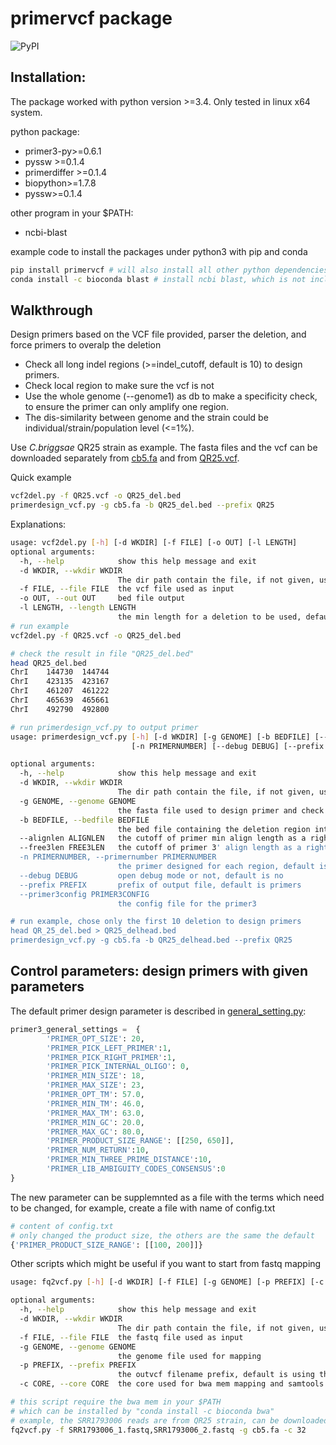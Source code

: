 #  **primervcf** package
![PyPI](https://img.shields.io/pypi/v/primervcf?color=green)

## Installation:
The package worked with python version >=3.4.
Only tested in linux x64 system.

python package:
- primer3-py>=0.6.1
- pyssw >=0.1.4
- primerdiffer >=0.1.4
- biopython>=1.7.8
- pyssw>=0.1.4

other program in your $PATH:
- ncbi-blast

example code to install the packages under python3 with pip and conda
```bash
pip install primervcf # will also install all other python dependencies 
conda install -c bioconda blast # install ncbi blast, which is not included in pip installation
```

## Walkthrough
Design primers based on the VCF file provided, parser the deletion, and force primers to overalp the deletion 
- Check all long indel regions (>=indel_cutoff, default is 10) to design primers.
- Check local region to make sure the vcf is not 
- Use the whole genome (--genome1) as db to make a specificity check, to ensure the primer can only amplify one region.
- The dis-similarity between genome and the strain could be individual/strain/population level (<=1%).   

Use _C.briggsae_ QR25 strain as example. The fasta files and the vcf can be downloaded separately 
from [cb5.fa](https://github.com/Runsheng/cbgenome/releases/download/cb5pre_cn3pre/cb5.fa.gz) and 
from [QR25.vcf](https://github.com/Runsheng/primervcf/files/10206263/QR25.vcf.gz). 


Quick example
```bash
vcf2del.py -f QR25.vcf -o QR25_del.bed
primerdesign_vcf.py -g cb5.fa -b QR25_del.bed --prefix QR25
```


Explanations:

```bash
usage: vcf2del.py [-h] [-d WKDIR] [-f FILE] [-o OUT] [-l LENGTH]
optional arguments:
  -h, --help            show this help message and exit
  -d WKDIR, --wkdir WKDIR
                        The dir path contain the file, if not given, use the current dir
  -f FILE, --file FILE  the vcf file used as input
  -o OUT, --out OUT     bed file output
  -l LENGTH, --length LENGTH
                        the min length for a deletion to be used, default is 10
# run example
vcf2del.py -f QR25.vcf -o QR25_del.bed

# check the result in file "QR25_del.bed"
head QR25_del.bed
ChrI    144730  144744
ChrI    423135  423167
ChrI    461207  461222
ChrI    465639  465661
ChrI    492790  492800

# run primerdesign_vcf.py to output primer
usage: primerdesign_vcf.py [-h] [-d WKDIR] [-g GENOME] [-b BEDFILE] [--alignlen ALIGNLEN] [--free3len FREE3LEN]
                           [-n PRIMERNUMBER] [--debug DEBUG] [--prefix PREFIX] [--primer3config PRIMER3CONFIG]

optional arguments:
  -h, --help            show this help message and exit
  -d WKDIR, --wkdir WKDIR
                        The dir path contain the file, if not given, use the current dir
  -g GENOME, --genome GENOME
                        the fasta file used to design primer and check specificity
  -b BEDFILE, --bedfile BEDFILE
                        the bed file containing the deletion region interval
  --alignlen ALIGNLEN   the cutoff of primer min align length as a right hit, default is 16
  --free3len FREE3LEN   the cutoff of primer 3' align length as a right hit, default is 2
  -n PRIMERNUMBER, --primernumber PRIMERNUMBER
                        the primer designed for each region, default is 5, do not have much impact for primer design
  --debug DEBUG         open debug mode or not, default is no
  --prefix PREFIX       prefix of output file, default is primers
  --primer3config PRIMER3CONFIG
                        the config file for the primer3

# run example, chose only the first 10 deletion to design primers
head QR_25_del.bed > QR25_delhead.bed
primerdesign_vcf.py -g cb5.fa -b QR25_delhead.bed --prefix QR25
```



## Control parameters: design primers with given parameters
The default primer design parameter is described in [general_setting.py](https://github.com/Runsheng/primerdiffer/blob/master/primerdiffer/general_settings.py):
```python
primer3_general_settings =  {
        'PRIMER_OPT_SIZE': 20,
        'PRIMER_PICK_LEFT_PRIMER':1,
        'PRIMER_PICK_RIGHT_PRIMER':1,
        'PRIMER_PICK_INTERNAL_OLIGO': 0,
        'PRIMER_MIN_SIZE': 18,
        'PRIMER_MAX_SIZE': 23,
        'PRIMER_OPT_TM': 57.0,
        'PRIMER_MIN_TM': 46.0,
        'PRIMER_MAX_TM': 63.0,
        'PRIMER_MIN_GC': 20.0,
        'PRIMER_MAX_GC': 80.0,
        'PRIMER_PRODUCT_SIZE_RANGE': [[250, 650]],
        'PRIMER_NUM_RETURN':10,
        'PRIMER_MIN_THREE_PRIME_DISTANCE':10,
        'PRIMER_LIB_AMBIGUITY_CODES_CONSENSUS':0
}
```
The new parameter can be supplemnted as a file with the terms which need to be changed, for example, create a file with name of config.txt
```python
# content of config.txt
# only changed the product size, the others are the same the default
{'PRIMER_PRODUCT_SIZE_RANGE': [[100, 200]]}
```


Other scripts which might be useful if you want to start from fastq mapping
```bash
usage: fq2vcf.py [-h] [-d WKDIR] [-f FILE] [-g GENOME] [-p PREFIX] [-c CORE]

optional arguments:
  -h, --help            show this help message and exit
  -d WKDIR, --wkdir WKDIR
                        The dir path contain the file, if not given, use the current dir
  -f FILE, --file FILE  the fastq file used as input
  -g GENOME, --genome GENOME
                        the genome file used for mapping
  -p PREFIX, --prefix PREFIX
                        the outvcf filename prefix, default is using the file prefix of fastq
  -c CORE, --core CORE  the core used for bwa mem mapping and samtools sort, default is 16

# this script require the bwa mem in your $PATH
# which can be installed by "conda install -c bioconda bwa"
# example, the SRR1793006 reads are from QR25 strain, can be downloaded from NCBI SRA database
fq2vcf.py -f SRR1793006_1.fastq,SRR1793006_2.fastq -g cb5.fa -c 32
```



    


            
